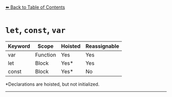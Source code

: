 [⬅️ Back to Table of Contents](README.md)
 
# `let`, `const`, `var`

| Keyword | Scope    | Hoisted | Reassignable |
| ------- | -------- | ------- | ------------ |
| var     | Function | Yes     | Yes          |
| let     | Block    | Yes*    | Yes          |
| const   | Block    | Yes*    | No           |

\*Declarations are hoisted, but not initialized.

---
